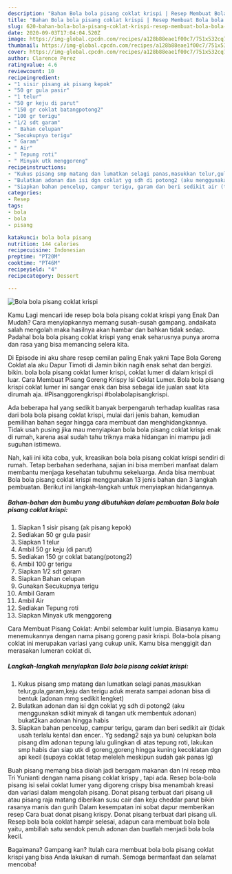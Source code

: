 ```yaml
---
description: "Bahan Bola bola pisang coklat krispi | Resep Membuat Bola bola pisang coklat krispi Yang Enak Dan Mudah"
title: "Bahan Bola bola pisang coklat krispi | Resep Membuat Bola bola pisang coklat krispi Yang Enak Dan Mudah"
slug: 620-bahan-bola-bola-pisang-coklat-krispi-resep-membuat-bola-bola-pisang-coklat-krispi-yang-enak-dan-mudah
date: 2020-09-03T17:04:04.520Z
image: https://img-global.cpcdn.com/recipes/a128b88eae1f00c7/751x532cq70/bola-bola-pisang-coklat-krispi-foto-resep-utama.jpg
thumbnail: https://img-global.cpcdn.com/recipes/a128b88eae1f00c7/751x532cq70/bola-bola-pisang-coklat-krispi-foto-resep-utama.jpg
cover: https://img-global.cpcdn.com/recipes/a128b88eae1f00c7/751x532cq70/bola-bola-pisang-coklat-krispi-foto-resep-utama.jpg
author: Clarence Perez
ratingvalue: 4.6
reviewcount: 10
recipeingredient:
- "1 sisir pisang ak pisang kepok"
- "50 gr gula pasir"
- "1 telur"
- "50 gr keju di parut"
- "150 gr coklat batangpotong2"
- "100 gr terigu"
- "1/2 sdt garam"
- " Bahan celupan"
- "Secukupnya terigu"
- " Garam"
- " Air"
- " Tepung roti"
- " Minyak utk menggoreng"
recipeinstructions:
- "Kukus pisang smp matang dan lumatkan selagi panas,masukkan telur,gula,garam,keju dan terigu aduk merata sampai adonan bisa di bentuk (adonan mmg sedikit lengket)"
- "Bulatkan adonan dan isi dgn coklat yg sdh di potong2 (aku menggunakan sdikit minyak di tangan utk membentuk adonan) bukat2kan adonan hingga habis"
- "Siapkan bahan pencelup, campur terigu, garam dan beri sedikit air (tidak usah terlalu kental dan encer.. Yg sedang2 saja ya bun) celupkan bola pisang dlm adonan tepung lalu gulingkan di atas tepung roti, lakukan smp habis dan siap utk di goreng,goreng hingga kuning kecoklatan dgn api kecil (supaya coklat tetap meleleh meskipun sudah gak panas lg)"
categories:
- Resep
tags:
- bola
- bola
- pisang

katakunci: bola bola pisang 
nutrition: 144 calories
recipecuisine: Indonesian
preptime: "PT20M"
cooktime: "PT46M"
recipeyield: "4"
recipecategory: Dessert

---
```



![Bola bola pisang coklat krispi](https://img-global.cpcdn.com/recipes/a128b88eae1f00c7/751x532cq70/bola-bola-pisang-coklat-krispi-foto-resep-utama.jpg)

Kamu Lagi mencari ide resep bola bola pisang coklat krispi yang Enak Dan Mudah? Cara menyiapkannya memang susah-susah gampang. andaikata salah mengolah maka hasilnya akan hambar dan bahkan tidak sedap. Padahal bola bola pisang coklat krispi yang enak seharusnya punya aroma dan rasa yang bisa memancing selera kita.

Di Episode ini aku share resep cemilan paling Enak yakni Tape Bola Goreng Coklat ala aku Dapur Timoti di Jamin bikin nagih enak sehat dan bergizi. bikin. bola bola pisang coklat lumer krispi, coklat lumer di dalam krispi di luar. Cara Membuat Pisang Goreng Krispy Isi Coklat Lumer. Bola bola pisang krispi coklat lumer ini sangar enak dan bisa sebagai ide jualan saat kita dirumah aja. #Pisanggorengkrispi #bolabolapisangkrispi.

Ada beberapa hal yang sedikit banyak berpengaruh terhadap kualitas rasa dari bola bola pisang coklat krispi, mulai dari jenis bahan, kemudian pemilihan bahan segar hingga cara membuat dan menghidangkannya. Tidak usah pusing jika mau menyiapkan bola bola pisang coklat krispi enak di rumah, karena asal sudah tahu triknya maka hidangan ini mampu jadi suguhan istimewa.


Nah, kali ini kita coba, yuk, kreasikan bola bola pisang coklat krispi sendiri di rumah. Tetap berbahan sederhana, sajian ini bisa memberi manfaat dalam membantu menjaga kesehatan tubuhmu sekeluarga. Anda bisa membuat Bola bola pisang coklat krispi menggunakan 13 jenis bahan dan 3 langkah pembuatan. Berikut ini langkah-langkah untuk menyiapkan hidangannya.

<!--inarticleads1-->

##### Bahan-bahan dan bumbu yang dibutuhkan dalam pembuatan Bola bola pisang coklat krispi:

1. Siapkan 1 sisir pisang (ak pisang kepok)
1. Sediakan 50 gr gula pasir
1. Siapkan 1 telur
1. Ambil 50 gr keju (di parut)
1. Sediakan 150 gr coklat batang(potong2)
1. Ambil 100 gr terigu
1. Siapkan 1/2 sdt garam
1. Siapkan  Bahan celupan
1. Gunakan Secukupnya terigu
1. Ambil  Garam
1. Ambil  Air
1. Sediakan  Tepung roti
1. Siapkan  Minyak utk menggoreng


Cara Membuat Pisang Coklat: Ambil selembar kulit lumpia. Biasanya kamu menemukannya dengan nama pisang goreng pasir krispi. Bola-bola pisang coklat ini merupakan variasi yang cukup unik. Kamu bisa menggigit dan merasakan lumeran coklat di. 

<!--inarticleads2-->

##### Langkah-langkah menyiapkan Bola bola pisang coklat krispi:

1. Kukus pisang smp matang dan lumatkan selagi panas,masukkan telur,gula,garam,keju dan terigu aduk merata sampai adonan bisa di bentuk (adonan mmg sedikit lengket)
1. Bulatkan adonan dan isi dgn coklat yg sdh di potong2 (aku menggunakan sdikit minyak di tangan utk membentuk adonan) bukat2kan adonan hingga habis
1. Siapkan bahan pencelup, campur terigu, garam dan beri sedikit air (tidak usah terlalu kental dan encer.. Yg sedang2 saja ya bun) celupkan bola pisang dlm adonan tepung lalu gulingkan di atas tepung roti, lakukan smp habis dan siap utk di goreng,goreng hingga kuning kecoklatan dgn api kecil (supaya coklat tetap meleleh meskipun sudah gak panas lg)


Buah pisang memang bisa diolah jadi beragam makanan dan Ini resep mba Tri Yunianti dengan nama pisang coklat krispy , tapi ada. Resep bola-bola pisang isi selai coklat lumer yang digoreng crispy bisa menambah kreasi dan variasi dalam mengolah pisang. Donat pisang terbuat dari pisang uli atau pisang raja matang diberikan susu cair dan keju cheddar parut bikin rasanya manis dan gurih Dalam kesempatan ini sobat dapur memberikan resep Cara buat donat pisang krispy. Donat pisang terbuat dari pisang uli. Resep bola bola coklat hampir selesai, adapun cara membuat bola bola yaitu, ambillah satu sendok penuh adonan dan buatlah menjadi bola bola kecil. 

Bagaimana? Gampang kan? Itulah cara membuat bola bola pisang coklat krispi yang bisa Anda lakukan di rumah. Semoga bermanfaat dan selamat mencoba!
